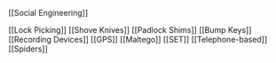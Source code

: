 [[Social Engineering]]

[[Lock Picking]] [[Shove Knives]] [[Padlock Shims]] [[Bump Keys]] [[Recording Devices]] [[GPS]] [[Maltego]] [[SET]] [[Telephone-based]] [[Spiders]]